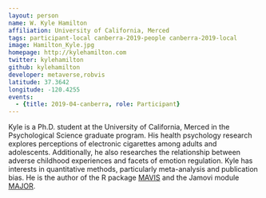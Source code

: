 ```yaml
---
layout: person
name: W. Kyle Hamilton
affiliation: University of California, Merced
tags: participant-local canberra-2019-people canberra-2019-local
image: Hamilton_Kyle.jpg
homepage: http://kylehamilton.com
twitter: kylehamilton
github: kylehamilton
developer: metaverse,robvis
latitude: 37.3642
longitude: -120.4255
events:
  - {title: 2019-04-canberra, role: Participant}
---
```

Kyle is a Ph.D. student at the University of California, Merced in the Psychological Science graduate program. His health psychology research explores perceptions of electronic cigarettes among adults and adolescents. Additionally, he also researches the relationship between adverse childhood experiences and facets of emotion regulation. Kyle has interests in quantitative methods, particularly meta-analysis and publication bias. He is the author of the R package [MAVIS](https://github.com/kylehamilton/MAVIS) and the Jamovi module [MAJOR](https://github.com/kylehamilton/MAJOR).